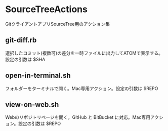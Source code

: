 # SourceTreeActions

GitクライアントアプリSourceTree用のアクション集

## git-diff.rb

選択したコミット(複数可)の差分を一時ファイルに出力してATOMで表示する。設定の引数は $SHA


## open-in-terminal.sh

フォルダーをターミナルで開く。Mac専用アクション。設定の引数は $REPO


## view-on-web.sh

Webのリポジトリページを開く。GitHub と BitBucket に対応。Mac専用アクション。設定の引数は $REPO
